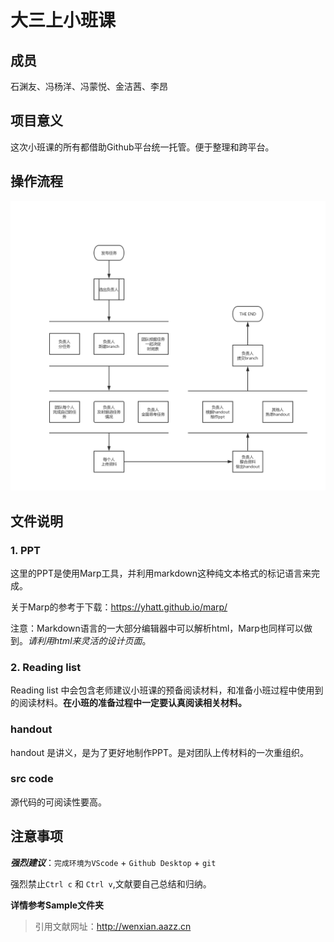 # 大三上小班课

## 成员

石渊友、冯杨洋、冯蒙悦、金洁茜、李昂

## 项目意义

这次小班课的所有都借助Github平台统一托管。便于整理和跨平台。

## 操作流程

![pic/flow.jpg](pic/flow.jpg)

## 文件说明

### 1. PPT

这里的PPT是使用Marp工具，并利用markdown这种纯文本格式的标记语言来完成。

关于Marp的参考于下载：https://yhatt.github.io/marp/

注意：Markdown语言的一大部分编辑器中可以解析html，Marp也同样可以做到。*请利用html来灵活的设计页面*。

### 2. Reading list

Reading list 中会包含老师建议小班课的预备阅读材料，和准备小班过程中使用到的阅读材料。**在小班的准备过程中一定要认真阅读相关材料。**

### handout

handout 是讲义，是为了更好地制作PPT。是对团队上传材料的一次重组织。

### src code

源代码的可阅读性要高。

## 注意事项

***强烈建议***：`完成环境为VScode` + `Github Desktop` + `git`

强烈禁止`Ctrl c` 和 `Ctrl v`,文献要自己总结和归纳。

**详情参考Sample文件夹**

> 引用文献网址：http://wenxian.aazz.cn